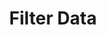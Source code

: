---
title: Filter Data
description: Filter realtime data with a BehaviorSubject
weight: 26
lastmod: 2019-07-13T10:13:30-04:00
draft: false
vimeo: 348518514
emoji: 📱
---